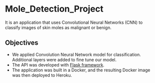 # Mole_Detection_Project

It is an application that uses Convolutional Neural Networks (CNN) to classify images of skin moles as malignant or benign. 

## Objectives

- We applied Convolution Neural Network model for classification. Additional layers were added to fine tune our model.
- The API was developed with [Flask framework](https://flask.palletsprojects.com/en/1.1.x/). 
- The application was built in a Docker, and the resulting Docker image was then deployed to Heroku.
